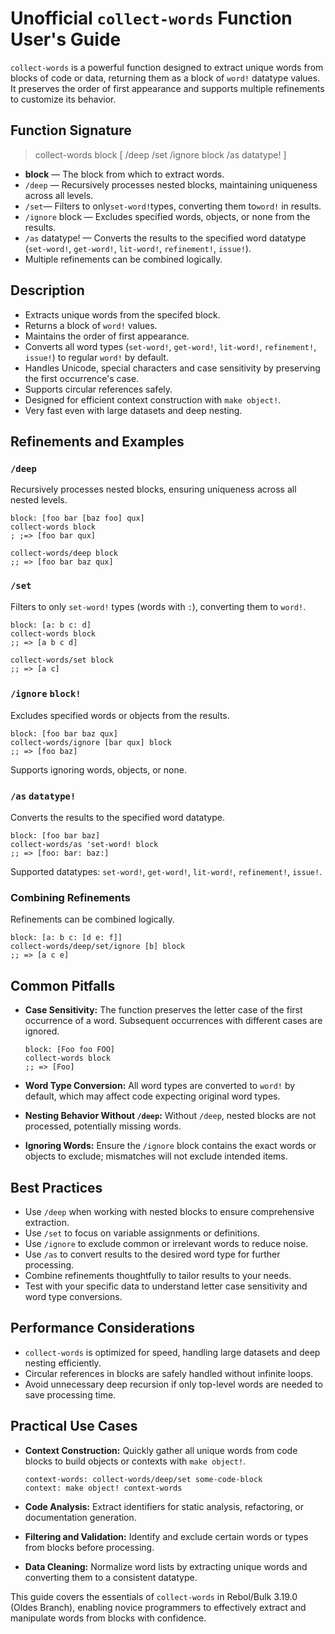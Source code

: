 # Unofficial `collect-words` Function User's Guide

`collect-words` is a powerful function designed to extract unique words from blocks of code or data, returning them as a block of `word!` datatype values. It preserves the order of first appearance and supports multiple refinements to customize its behavior.

## Function Signature

> collect-words block [ /deep /set /ignore block /as datatype! ]

- **block** — The block from which to extract words.
- `/deep` — Recursively processes nested blocks, maintaining uniqueness across all levels.
- `/set`— Filters to only`set-word!`types, converting them to`word!` in results.
- `/ignore` block — Excludes specified words, objects, or none from the results.
- `/as` datatype! — Converts the results to the specified word datatype (`set-word!`, `get-word!`, `lit-word!`, `refinement!`, `issue!`).
- Multiple refinements can be combined logically.

## Description

- Extracts unique words from the specifed block.
- Returns a block of `word!` values.
- Maintains the order of first appearance.
- Converts all word types (`set-word!`, `get-word!`, `lit-word!`, `refinement!`, `issue!`) to regular `word!` by default.
- Handles Unicode, special characters and case sensitivity by preserving the first occurrence's case.
- Supports circular references safely.
- Designed for efficient context construction with `make object!`.
- Very fast even with large datasets and deep nesting.

## Refinements and Examples

### `/deep`

Recursively processes nested blocks, ensuring uniqueness across all nested levels.

```rebol
block: [foo bar [baz foo] qux]
collect-words block
; ;=> [foo bar qux]

collect-words/deep block
;; => [foo bar baz qux]
```

### `/set`

Filters to only `set-word!` types (words with `:`), converting them to `word!`.

```rebol
block: [a: b c: d]
collect-words block
;; => [a b c d]

collect-words/set block
;; => [a c]
```

### `/ignore` `block!`

Excludes specified words or objects from the results.

```rebol
block: [foo bar baz qux]
collect-words/ignore [bar qux] block
;; => [foo baz]
```

Supports ignoring words, objects, or none.

### `/as` `datatype!`

Converts the results to the specified word datatype.

```rebol
block: [foo bar baz]
collect-words/as 'set-word! block
;; => [foo: bar: baz:]
```

Supported datatypes: `set-word!`, `get-word!`, `lit-word!`, `refinement!`, `issue!`.

### Combining Refinements

Refinements can be combined logically.

```rebol
block: [a: b c: [d e: f]]
collect-words/deep/set/ignore [b] block
;; => [a c e]
```

## Common Pitfalls

- **Case Sensitivity:** The function preserves the letter case of the first occurrence of a word. Subsequent occurrences with different cases are ignored.
  
  ```rebol
  block: [Foo foo FOO]
  collect-words block
  ;; => [Foo]
  ```
- **Word Type Conversion:** All word types are converted to `word!` by default, which may affect code expecting original word types.
- **Nesting Behavior Without `/deep`:** Without `/deep`, nested blocks are not processed, potentially missing words.
- **Ignoring Words:** Ensure the `/ignore` block contains the exact words or objects to exclude; mismatches will not exclude intended items.

## Best Practices

- Use `/deep` when working with nested blocks to ensure comprehensive extraction.
- Use `/set` to focus on variable assignments or definitions.
- Use `/ignore` to exclude common or irrelevant words to reduce noise.
- Use `/as` to convert results to the desired word type for further processing.
- Combine refinements thoughtfully to tailor results to your needs.
- Test with your specific data to understand letter case sensitivity and word type conversions.

## Performance Considerations

- `collect-words` is optimized for speed, handling large datasets and deep nesting efficiently.
- Circular references in blocks are safely handled without infinite loops.
- Avoid unnecessary deep recursion if only top-level words are needed to save processing time.

## Practical Use Cases

- **Context Construction:** Quickly gather all unique words from code blocks to build objects or contexts with `make object!`.
  
  ```rebol
  context-words: collect-words/deep/set some-code-block
  context: make object! context-words
  ```
- **Code Analysis:** Extract identifiers for static analysis, refactoring, or documentation generation.
- **Filtering and Validation:** Identify and exclude certain words or types from blocks before processing.
- **Data Cleaning:** Normalize word lists by extracting unique words and converting them to a consistent datatype.

This guide covers the essentials of `collect-words` in Rebol/Bulk 3.19.0 (Oldes Branch),
enabling novice programmers to effectively extract and manipulate words from blocks with confidence.
